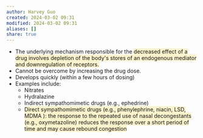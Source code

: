 ```yaml
---
author: Harvey Guo
created: 2024-03-02 09:31
modified: 2024-03-02 09:31
aliases: []
share: true
---
```


- The underlying mechanism responsible for the <span style="background:rgba(240, 200, 0, 0.2)">decreased effect of a drug involves depletion of the body's stores of an endogenous mediator and downregulation of receptors.</span>
- Cannot be overcome by increasing the drug dose.
- Develops quickly (within a few hours of dosing)
- Examples include:
	- Nitrates
	- Hydralazine
	- Indirect sympathomimetic drugs (e.g., ephedrine)
	- <span style="background:rgba(240, 200, 0, 0.2)">Direct sympathomimetic drugs (e.g., phenylephrine, niacin, LSD, MDMA ): the response to the repeated use of nasal decongestants (e.g., oxymetazoline) reduces the response over a short period of time and may cause rebound congestion</span>
